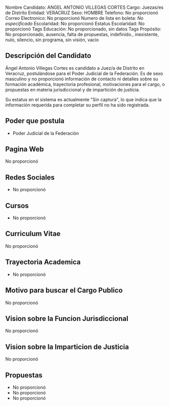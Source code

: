 Nombre Candidato: ANGEL ANTONIO VILLEGAS CORTES
Cargo: Juezas/es de Distrito
Entidad: VERACRUZ
Sexo: HOMBRE
Telefono: No proporcionó
Correo Electronico: No proporcionó
Numero de lista en boleta: *No especificado*
Escolaridad: No proporcionó
Estatus Escolaridad: No proporcionó
Tags Educación: No proporcionado, sin datos
Tags Propósito: No proporcionado, ausencia, falta de propuestas, indefinido., inexistente, nulo, silencio, sin programa, sin visión, vacío


## Descripción del Candidato 

Ángel Antonio Villegas Cortes es candidato a Juez/a de Distrito en Veracruz, postulándose para el Poder Judicial de la Federación. Es de sexo masculino y no proporcionó información de contacto ni detalles sobre su formación académica, trayectoria profesional, motivaciones para el cargo, o propuestas en materia jurisdiccional y de impartición de justicia.

Su estatus en el sistema es actualmente "Sin captura", lo que indica que la información requerida para completar su perfil no ha sido registrada.


## Poder que postula

- Poder Judicial de la Federación


## Pagina Web

No proporcionó


## Redes Sociales

- No proporcionó


## Cursos

- No proporcionó


## Curriculum Vitae

No proporcionó


## Trayectoria Academica

- No proporcionó


## Motivo para buscar el Cargo Publico

No proporcionó


## Vision sobre la Funcion Jurisdiccional

No proporcionó


## Vision sobre la Imparticion de Justicia

No proporcionó


## Propuestas

- No proporcionó
- No proporcionó
- No proporcionó

